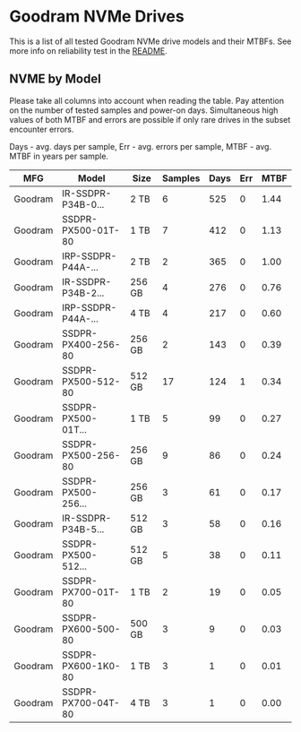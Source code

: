 Goodram NVMe Drives
===================

This is a list of all tested Goodram NVMe drive models and their MTBFs. See more
info on reliability test in the [README](https://github.com/linuxhw/SMART).

NVME by Model
------------

Please take all columns into account when reading the table. Pay attention on the
number of tested samples and power-on days. Simultaneous high values of both MTBF
and errors are possible if only rare drives in the subset encounter errors.

Days - avg. days per sample,
Err  - avg. errors per sample,
MTBF - avg. MTBF in years per sample.

| MFG       | Model              | Size   | Samples | Days  | Err   | MTBF |
|-----------|--------------------|--------|---------|-------|-------|------|
| Goodram   | IR-SSDPR-P34B-0... | 2 TB   | 6       | 525   | 0     | 1.44   |
| Goodram   | SSDPR-PX500-01T-80 | 1 TB   | 7       | 412   | 0     | 1.13   |
| Goodram   | IRP-SSDPR-P44A-... | 2 TB   | 2       | 365   | 0     | 1.00   |
| Goodram   | IR-SSDPR-P34B-2... | 256 GB | 4       | 276   | 0     | 0.76   |
| Goodram   | IRP-SSDPR-P44A-... | 4 TB   | 4       | 217   | 0     | 0.60   |
| Goodram   | SSDPR-PX400-256-80 | 256 GB | 2       | 143   | 0     | 0.39   |
| Goodram   | SSDPR-PX500-512-80 | 512 GB | 17      | 124   | 1     | 0.34   |
| Goodram   | SSDPR-PX500-01T... | 1 TB   | 5       | 99    | 0     | 0.27   |
| Goodram   | SSDPR-PX500-256-80 | 256 GB | 9       | 86    | 0     | 0.24   |
| Goodram   | SSDPR-PX500-256... | 256 GB | 3       | 61    | 0     | 0.17   |
| Goodram   | IR-SSDPR-P34B-5... | 512 GB | 3       | 58    | 0     | 0.16   |
| Goodram   | SSDPR-PX500-512... | 512 GB | 5       | 38    | 0     | 0.11   |
| Goodram   | SSDPR-PX700-01T-80 | 1 TB   | 2       | 19    | 0     | 0.05   |
| Goodram   | SSDPR-PX600-500-80 | 500 GB | 3       | 9     | 0     | 0.03   |
| Goodram   | SSDPR-PX600-1K0-80 | 1 TB   | 3       | 1     | 0     | 0.01   |
| Goodram   | SSDPR-PX700-04T-80 | 4 TB   | 3       | 1     | 0     | 0.00   |
